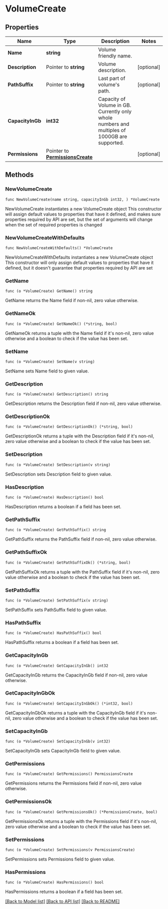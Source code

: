 # VolumeCreate

## Properties

Name | Type | Description | Notes
------------ | ------------- | ------------- | -------------
**Name** | **string** | Volume friendly name. | 
**Description** | Pointer to **string** | Volume description. | [optional] 
**PathSuffix** | Pointer to **string** | Last part of volume&#39;s path. | [optional] 
**CapacityInGb** | **int32** | Capacity of Volume in GB. Currently only whole numbers and multiples of 1000GB are supported. | 
**Permissions** | Pointer to [**PermissionsCreate**](PermissionsCreate.md) |  | [optional] 

## Methods

### NewVolumeCreate

`func NewVolumeCreate(name string, capacityInGb int32, ) *VolumeCreate`

NewVolumeCreate instantiates a new VolumeCreate object
This constructor will assign default values to properties that have it defined,
and makes sure properties required by API are set, but the set of arguments
will change when the set of required properties is changed

### NewVolumeCreateWithDefaults

`func NewVolumeCreateWithDefaults() *VolumeCreate`

NewVolumeCreateWithDefaults instantiates a new VolumeCreate object
This constructor will only assign default values to properties that have it defined,
but it doesn't guarantee that properties required by API are set

### GetName

`func (o *VolumeCreate) GetName() string`

GetName returns the Name field if non-nil, zero value otherwise.

### GetNameOk

`func (o *VolumeCreate) GetNameOk() (*string, bool)`

GetNameOk returns a tuple with the Name field if it's non-nil, zero value otherwise
and a boolean to check if the value has been set.

### SetName

`func (o *VolumeCreate) SetName(v string)`

SetName sets Name field to given value.


### GetDescription

`func (o *VolumeCreate) GetDescription() string`

GetDescription returns the Description field if non-nil, zero value otherwise.

### GetDescriptionOk

`func (o *VolumeCreate) GetDescriptionOk() (*string, bool)`

GetDescriptionOk returns a tuple with the Description field if it's non-nil, zero value otherwise
and a boolean to check if the value has been set.

### SetDescription

`func (o *VolumeCreate) SetDescription(v string)`

SetDescription sets Description field to given value.

### HasDescription

`func (o *VolumeCreate) HasDescription() bool`

HasDescription returns a boolean if a field has been set.

### GetPathSuffix

`func (o *VolumeCreate) GetPathSuffix() string`

GetPathSuffix returns the PathSuffix field if non-nil, zero value otherwise.

### GetPathSuffixOk

`func (o *VolumeCreate) GetPathSuffixOk() (*string, bool)`

GetPathSuffixOk returns a tuple with the PathSuffix field if it's non-nil, zero value otherwise
and a boolean to check if the value has been set.

### SetPathSuffix

`func (o *VolumeCreate) SetPathSuffix(v string)`

SetPathSuffix sets PathSuffix field to given value.

### HasPathSuffix

`func (o *VolumeCreate) HasPathSuffix() bool`

HasPathSuffix returns a boolean if a field has been set.

### GetCapacityInGb

`func (o *VolumeCreate) GetCapacityInGb() int32`

GetCapacityInGb returns the CapacityInGb field if non-nil, zero value otherwise.

### GetCapacityInGbOk

`func (o *VolumeCreate) GetCapacityInGbOk() (*int32, bool)`

GetCapacityInGbOk returns a tuple with the CapacityInGb field if it's non-nil, zero value otherwise
and a boolean to check if the value has been set.

### SetCapacityInGb

`func (o *VolumeCreate) SetCapacityInGb(v int32)`

SetCapacityInGb sets CapacityInGb field to given value.


### GetPermissions

`func (o *VolumeCreate) GetPermissions() PermissionsCreate`

GetPermissions returns the Permissions field if non-nil, zero value otherwise.

### GetPermissionsOk

`func (o *VolumeCreate) GetPermissionsOk() (*PermissionsCreate, bool)`

GetPermissionsOk returns a tuple with the Permissions field if it's non-nil, zero value otherwise
and a boolean to check if the value has been set.

### SetPermissions

`func (o *VolumeCreate) SetPermissions(v PermissionsCreate)`

SetPermissions sets Permissions field to given value.

### HasPermissions

`func (o *VolumeCreate) HasPermissions() bool`

HasPermissions returns a boolean if a field has been set.


[[Back to Model list]](../README.md#documentation-for-models) [[Back to API list]](../README.md#documentation-for-api-endpoints) [[Back to README]](../README.md)


